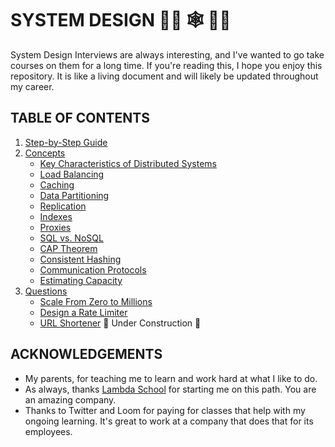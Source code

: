 # SYSTEM DESIGN 👩‍💻 🕸 👨‍💻

System Design Interviews are always interesting, and I've wanted to go take courses on them for a long time. If you're reading this, I hope you enjoy this repository. It is like a living document and will likely be updated throughout my career.

## TABLE OF CONTENTS

1. [Step-by-Step Guide](./guide.md)
2. [Concepts](./concepts/)
   - [Key Characteristics of Distributed Systems](./concepts/key-characteristics-of-distributed-systems.md)
   - [Load Balancing](./concepts/load-balancing.md)
   - [Caching](./concepts/caching.md)
   - [Data Partitioning](./concepts/data-partitioning.md)
   - [Replication](./concepts/replication.md)
   - [Indexes](./concepts/indexes.md)
   - [Proxies](./concepts/proxies.md)
   - [SQL vs. NoSQL](./concepts/sql-versus-nosql.md)
   - [CAP Theorem](./concepts/cap-theorem.md)
   - [Consistent Hashing](./concepts/consistent-hashing.md)
   - [Communication Protocols](./concepts/communication-protocols.md)
   - [Estimating Capacity](./concepts/estimating-capacity.md)
3. [Questions](./questions/)
   - [Scale From Zero to Millions](./questions/scale-from-zero-to-millions.md)
   - [Design a Rate Limiter](./questions/design-a-rate-limiter.md)
   - [URL Shortener](./questions/url-shortener.md) 🚧 Under Construction 🚧

## ACKNOWLEDGEMENTS

- My parents, for teaching me to learn and work hard at what I like to do.
- As always, thanks [Lambda School](https://lambdaschool.com/) for starting me on this path. You are an amazing company.
- Thanks to Twitter and Loom for paying for classes that help with my ongoing learning. It's great to work at a company that does that for its employees.
